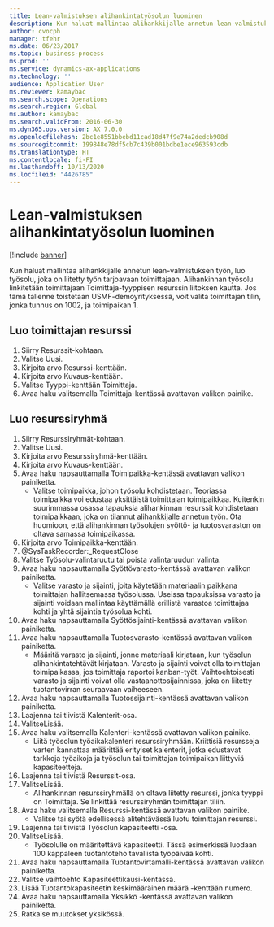 ```yaml
---
title: Lean-valmistuksen alihankintatyösolun luominen
description: Kun haluat mallintaa alihankkijalle annetun lean-valmistuksen työn, luo työsolu, joka on liitetty työn tarjoavaan toimittajaan.
author: cvocph
manager: tfehr
ms.date: 06/23/2017
ms.topic: business-process
ms.prod: ''
ms.service: dynamics-ax-applications
ms.technology: ''
audience: Application User
ms.reviewer: kamaybac
ms.search.scope: Operations
ms.search.region: Global
ms.author: kamaybac
ms.search.validFrom: 2016-06-30
ms.dyn365.ops.version: AX 7.0.0
ms.openlocfilehash: 2bc1e8551bbebd11cad18d47f9e74a2dedcb908d
ms.sourcegitcommit: 199848e78df5cb7c439b001bdbe1ece963593cdb
ms.translationtype: HT
ms.contentlocale: fi-FI
ms.lasthandoff: 10/13/2020
ms.locfileid: "4426785"
---
```

# <a name="create-a-subcontracted-work-cell-for-lean-manufacturing"></a>Lean-valmistuksen alihankintatyösolun luominen

[!include [banner](../../includes/banner.md)]

Kun haluat mallintaa alihankkijalle annetun lean-valmistuksen työn, luo työsolu, joka on liitetty työn tarjoavaan toimittajaan. Alihankinnan työsolu linkitetään toimittajaan Toimittaja-tyyppisen resurssin liitoksen kautta. Jos tämä tallenne toistetaan USMF-demoyrityksessä, voit valita toimittajan tilin, jonka tunnus on 1002, ja toimipaikan 1.


## <a name="create-a-vendor-resource"></a>Luo toimittajan resurssi
1. Siirry Resurssit-kohtaan.
2. Valitse Uusi.
3. Kirjoita arvo Resurssi-kenttään.
4. Kirjoita arvo Kuvaus-kenttään.
5. Valitse Tyyppi-kenttään Toimittaja.
6. Avaa haku valitsemalla Toimittaja-kentässä avattavan valikon painike.

## <a name="create-the-resource-group"></a>Luo resurssiryhmä
1. Siirry Resurssiryhmät-kohtaan.
2. Valitse Uusi.
3. Kirjoita arvo Resurssiryhmä-kenttään.
4. Kirjoita arvo Kuvaus-kenttään.
5. Avaa haku napsauttamalla Toimipaikka-kentässä avattavan valikon painiketta.
    * Valitse toimipaikka, johon työsolu kohdistetaan. Teoriassa toimipaikka voi edustaa yksittäistä toimittajan toimipaikkaa. Kuitenkin suurimmassa osassa tapauksia alihankinnan resurssit kohdistetaan toimipaikkaan, joka on tilannut alihankkijalle annetun työn. Ota huomioon, että alihankinnan työsolujen syöttö- ja tuotosvaraston on oltava samassa toimipaikassa.  
6. Kirjoita arvo Toimipaikka-kenttään.
7. @SysTaskRecorder:_RequestClose
8. Valitse Työsolu-valintaruutu tai poista valintaruudun valinta.
9. Avaa haku napsauttamalla Syöttövarasto-kentässä avattavan valikon painiketta.
    * Valitse varasto ja sijainti, joita käytetään materiaalin paikkana toimittajan hallitsemassa työsolussa. Useissa tapauksissa varasto ja sijainti voidaan mallintaa käyttämällä erillistä varastoa toimittajaa kohti ja yhtä sijaintia työsolua kohti.  
10. Avaa haku napsauttamalla Syöttösijainti-kentässä avattavan valikon painiketta.
11. Avaa haku napsauttamalla Tuotosvarasto-kentässä avattavan valikon painiketta.
    * Määritä varasto ja sijainti, jonne materiaali kirjataan, kun työsolun alihankintatehtävät kirjataan. Varasto ja sijainti voivat olla toimittajan toimipaikassa, jos toimittaja raportoi kanban-työt. Vaihtoehtoisesti varasto ja sijainti voivat olla vastaanottosijainnissa, joka on liitetty tuotantovirran seuraavaan vaiheeseen.  
12. Avaa haku napsauttamalla Tuotossijainti-kentässä avattavan valikon painiketta.
13. Laajenna tai tiivistä Kalenterit-osa.
14. ValitseLisää.
15. Avaa haku valitsemalla Kalenteri-kentässä avattavan valikon painike.
    * Liitä työsolun työaikakalenteri resurssiryhmään. Kriittisiä resursseja varten kannattaa määrittää erityiset kalenterit, jotka edustavat tarkkoja työaikoja ja työsolun tai toimittajan toimipaikan liittyviä kapasiteetteja.  
16. Laajenna tai tiivistä Resurssit-osa.
17. ValitseLisää.
    * Alihankinnan resurssiryhmällä on oltava liitetty resurssi, jonka tyyppi on Toimittaja. Se linkittää resurssiryhmän toimittajan tiliin.  
18. Avaa haku valitsemalla Resurssi-kentässä avattavan valikon painike.
    * Valitse tai syötä edellisessä alitehtävässä luotu toimittajan resurssi.  
19. Laajenna tai tiivistä Työsolun kapasiteetti -osa.
20. ValitseLisää.
    * Työsolulle on määritettävä kapasiteetti. Tässä esimerkissä luodaan 100 kappaleen tuotantoteho tavallista työpäivää kohti.  
21. Avaa haku napsauttamalla Tuotantovirtamalli-kentässä avattavan valikon painiketta.
22. Valitse vaihtoehto Kapasiteettikausi-kentässä.
23. Lisää Tuotantokapasiteetin keskimääräinen määrä -kenttään numero.
24. Avaa haku napsauttamalla Yksikkö -kentässä avattavan valikon painiketta.
25. Ratkaise muutokset yksikössä.

